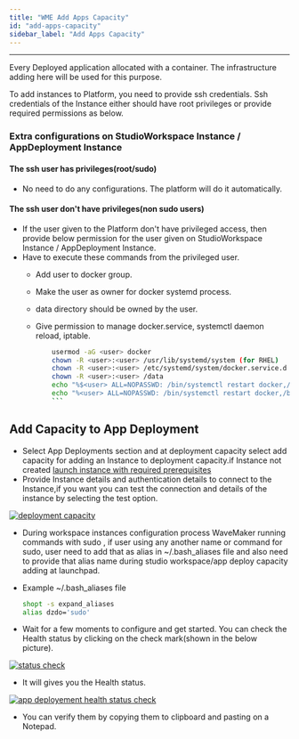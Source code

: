 ```yaml
---
title: "WME Add Apps Capacity"
id: "add-apps-capacity"
sidebar_label: "Add Apps Capacity"
---
```

---

Every Deployed application allocated with a container. The infrastructure adding here will be used for this purpose.

To add instances to Platform, you need to provide ssh credentials.
Ssh credentials of the Instance either should have root privileges or provide required permissions as below.

### Extra configurations on StudioWorkspace Instance / AppDeployment Instance

#### The ssh user has privileges(root/sudo)

- No need to do any configurations. The platform will do it automatically.

#### The ssh user don't have privileges(non sudo users)

- If the user given to the Platform don't have privileged access, then provide below permission for the user given on StudioWorkspace Instance / AppDeployment Instance.
- Have to execute these commands from the privileged user.
  - Add user to docker group.
  - Make the user as owner for docker systemd process.
  - data directory should be owned by the user.
  - Give permission to manage docker.service, systemctl daemon reload, iptable.

    ```bash
        usermod -aG <user> docker
        chown -R <user>:<user> /usr/lib/systemd/system (for RHEL)
        chown -R <user>:<user> /etc/systemd/system/docker.service.d   (for ubuntu)
        chown -R <user>:<user> /data
        echo "%$<user> ALL=NOPASSWD: /bin/systemctl restart docker,/bin/systemctl daemon-reload,/usr/sbin/iptables" >> /etc/sudoers.d/<sudoers-file-name> (for RHEL)
        echo "%<user> ALL=NOPASSWD: /bin/systemctl restart docker,/bin/systemctl daemon-reload,/sbin/iptables" >> /etc/sudoers.d/<sudoers-file-name>  (for ubuntu)
        ```

## Add Capacity to App Deployment

- Select App Deployments section and at deployment capacity select add capacity for adding an Instance to deployment capacity.if Instance not created [launch instance with required prerequisites](/learn/on-premise/prerequisites)
- Provide Instance details and authentication details to connect to the Instance,if you want you can test the connection and details of the instance by selecting the test option.

[![deployment capacity](/learn/assets/wme-setup/configuring-wme/app-deployment-capacity.png)](/learn/assets/wme-setup/configuring-wme/app-deployment-capacity.png)

- During workspace instances configuration process WaveMaker running commands with sudo , if user using any another name or command for sudo, user need to add that as alias in ~/.bash_aliases file and also need to provide that alias name during studio workspace/app deploy capacity adding at launchpad.
- Example ~/.bash_aliases file
  
  ```bash
  shopt -s expand_aliases
  alias dzdo='sudo'
  ```

- Wait for a few moments to configure and get started. You can check the Health status by clicking on the check mark(shown in the below picture).

[![status check](/learn/assets/wme-setup/configuring-wme/status-check.png)](/learn/assets/wme-setup/configuring-wme/status-check.png)

- It will gives you the Health status.

[![app deployement health status check](/learn/assets/wme-setup/configuring-wme/app-deployement-health-status.png)](/learn/assets/wme-setup/configuring-wme/app-deployement-health-status.png)

- You can verify them by copying them to clipboard and pasting on a Notepad.




